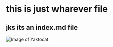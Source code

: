 # this is just wharever file
## jks its an index.md file
![Image of Yaktocat](https://octodex.github.com/images/yaktocat.png)
